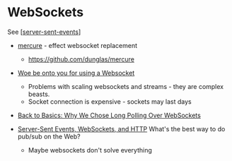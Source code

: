 WebSockets
==========

See [[server-sent-events]]

* [mercure](https://mercure.rocks/) - effect websocket replacement
    * https://github.com/dunglas/mercure

* [Woe be onto you for using a Websocket](http://www.adama-lang.org/blog/woe-of-websocket/)
    * Problems with scaling websockets and streams - they are complex beasts.
    * Socket connection is expensive - sockets may last days
* [Back to Basics: Why We Chose Long Polling Over WebSockets](https://www.inferable.ai/blog/posts/postgres-nodejs-longpolling.mdx)

* [Server-Sent Events, WebSockets, and HTTP](https://www.mnot.net/blog/2022/02/20/websockets) What's the best way to do pub/sub on the Web?
    * Maybe websockets don't solve everything


[//begin]: # "Autogenerated link references for markdown compatibility"
[server-sent-events]: server-sent-events.md "Server Sent Events"
[//end]: # "Autogenerated link references"